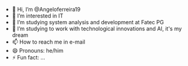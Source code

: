 - 👋 Hi, I’m @Angeloferreira19
- 👀 I’m interested in IT
- 🌱 I’m studying system analysis and development at Fatec PG
- 💞️  I’m studying to work with technological innovations and AI, it's my dream
- 📫 How to reach me in e-mail
- 😄 Pronouns: he/him
- ⚡ Fun fact: ...

<!---
Angeloferreira19/Angeloferreira19 is a ✨ special ✨ repository because its `README.md` (this file) appears on your GitHub profile.
You can click the Preview link to take a look at your changes.
--->
